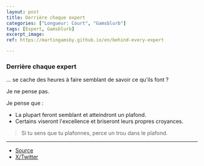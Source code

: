 ```yaml
---
layout: post
title: Derrière chaque expert
categories: ["Longueur: Court", "Gamsblurb"]
tags: [Expert, Gamsblurb]
excerpt_image: 
ref: https://martingamsby.github.io/en/behind-every-expert

---
```


### **Derrière chaque expert**

... se cache des heures à faire semblant de savoir ce qu'ils font ?

Je ne pense pas.

Je pense que :

- La plupart feront semblant et atteindront un plafond.
- Certains viseront l'excellence et briseront leurs propres croyances.

> Si tu sens que tu plafonnes, perce un trou dans le plafond.

---

- [Source](https://x.com/Martin_Gamsby/status/1858310254615842979)
- [X/Twitter](https://x.com/MartinGamsby/status/1858334607269093778)

